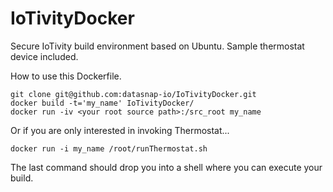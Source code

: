 # IoTivityDocker
Secure IoTivity build environment based on Ubuntu.
Sample thermostat device included.

How to use this Dockerfile.

    git clone git@github.com:datasnap-io/IoTivityDocker.git
    docker build -t='my_name' IoTivityDocker/
    docker run -iv <your root source path>:/src_root my_name

Or if you are only interested in invoking Thermostat...

    docker run -i my_name /root/runThermostat.sh

The last command should drop you into a shell where you can execute your build.
